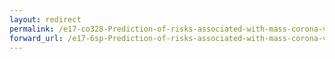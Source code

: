 ```yaml
---
layout: redirect
permalink: /e17-co328-Prediction-of-risks-associated-with-mass-corona-vaccination/
forward_url: /e17-6sp-Prediction-of-risks-associated-with-mass-corona-vaccination/
---
```

